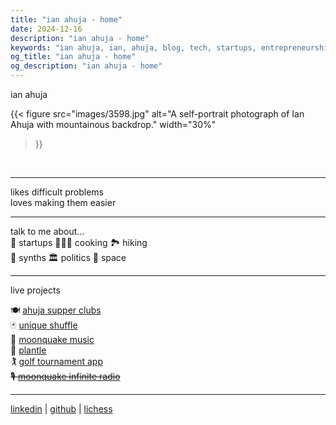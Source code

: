 ```yaml
---
title: "ian ahuja - home"
date: 2024-12-16
description: "ian ahuja - home"
keywords: "ian ahuja, ian, ahuja, blog, tech, startups, entrepreneurship, sales, b2b, saas, moonquake, music, synth, plantle"
og_title: "ian ahuja - home"
og_description: "ian ahuja - home"
---
```


<div class="centered-content">
<p class="homepage-title">ian ahuja</p>

{{< figure
    src="images/3598.jpg"
    alt="A self-portrait photograph of Ian Ahuja with mountainous backdrop."
    width="30%"
>}}
<br>

---

likes difficult problems  
loves making them easier  

---

talk to me about...  
🚀 startups 🧑🏽‍🍳 cooking 🏞️ hiking  
🎹 synths 🏛️ politics 🌌 space

---

live projects

🍽️ [ahuja supper clubs](/supperclubs/)  
🃏 [unique shuffle](https://unique-shuffle.netlify.app)  
🎹 [moonquake music](https://m-oonquake.bandcamp.com)  
🌱 [plantle](https://plantle.netlify.app)  
🏌️ [golf tournament app](https://ruffryder.golf)  
~~🎙️ [moonquake infinite radio](https://radio.spookyaction.media)~~

---

[linkedin](https://www.linkedin.com/in/ianahuja) | [github](https://github.com/12ian34) | [lichess](https://lichess.org/@/ahujjj/)

</div>
